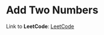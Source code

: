 # Add Two Numbers

Link to **LeetCode**: [LeetCode](https://leetcode.com/problems/longest-substring-without-repeating-characters/)